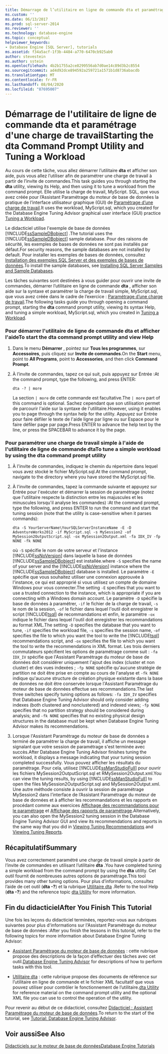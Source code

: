 ```yaml
---
title: Démarrage de l’utilitaire en ligne de commande dta et paramétrage d’une charge de travail | Microsoft Docs
ms.custom: ''
ms.date: 06/13/2017
ms.prod: sql-server-2014
ms.reviewer: ''
ms.technology: database-engine
ms.topic: conceptual
helpviewer_keywords:
- Database Engine [SQL Server], tutorials
ms.assetid: f34a5acf-1f3b-4484-a770-6470cb925ab0
author: stevestein
ms.author: sstein
ms.openlocfilehash: 4b2b1755a2ce8299556ab7d0ae14c89d3b2c8554
ms.sourcegitcommit: ad4d92dce894592a259721a1571b1d8736abacdb
ms.translationtype: MT
ms.contentlocale: fr-FR
ms.lasthandoff: 08/04/2020
ms.locfileid: "87695007"
---
```

# <a name="starting-the-dta-command-prompt-utility-and-tuning-a-workload"></a><span data-ttu-id="40ff2-102">Démarrage de l'utilitaire de ligne de commande dta et paramétrage d'une charge de travail</span><span class="sxs-lookup"><span data-stu-id="40ff2-102">Starting the dta Command Prompt Utility and Tuning a Workload</span></span>
  <span data-ttu-id="40ff2-103">Au cours de cette tâche, vous allez démarrer l’utilitaire **dta** et afficher son aide, puis vous allez l’utiliser afin de paramétrer une charge de travail à partir de l’invite de commandes.</span><span class="sxs-lookup"><span data-stu-id="40ff2-103">This task guides you through starting the **dta** utility, viewing its Help, and then using it to tune a workload from the command prompt.</span></span> <span data-ttu-id="40ff2-104">Elle utilise la charge de travail, MyScript. SQL, que vous avez créée pour l’Assistant Paramétrage du moteur de base de données la pratique de l’interface utilisateur graphique (GUI) de [Paramétrage d’une charge de travail](lesson-1-1-tuning-a-workload.md).</span><span class="sxs-lookup"><span data-stu-id="40ff2-104">It uses the workload, MyScript.sql, which you created for the Database Engine Tuning Advisor graphical user interface (GUI) practice [Tuning a Workload](lesson-1-1-tuning-a-workload.md).</span></span>  
  
 <span data-ttu-id="40ff2-105">Le didacticiel utilise l'exemple de base de données [!INCLUDE[ssSampleDBobject](../../includes/sssampledbobject-md.md)] .</span><span class="sxs-lookup"><span data-stu-id="40ff2-105">The tutorial uses the [!INCLUDE[ssSampleDBobject](../../includes/sssampledbobject-md.md)] sample database.</span></span> <span data-ttu-id="40ff2-106">Pour des raisons de sécurité, les exemples de bases de données ne sont pas installés par défaut.</span><span class="sxs-lookup"><span data-stu-id="40ff2-106">For security reasons, the sample databases are not installed by default.</span></span> <span data-ttu-id="40ff2-107">Pour installer les exemples de bases de données, consultez [Installation des exemples SQL Server et des exemples de bases de données](http://sqlserversamples.codeplex.com).</span><span class="sxs-lookup"><span data-stu-id="40ff2-107">To install the sample databases, see [Installing SQL Server Samples and Sample Databases](http://sqlserversamples.codeplex.com).</span></span>  
  
 <span data-ttu-id="40ff2-108">Les tâches suivantes sont destinées à vous guider pour ouvrir une invite de commandes, démarrer l’utilitaire en ligne de commande **dta** , afficher son aide sur la syntaxe et paramétrer la charge de travail simple, MyScript.sql, que vous avez créée dans le cadre de l’exercice : [Paramétrage d’une charge de travail](lesson-1-1-tuning-a-workload.md).</span><span class="sxs-lookup"><span data-stu-id="40ff2-108">The following tasks guide you through opening a command prompt, starting the **dta** command prompt utility, viewing its syntax Help, and tuning a simple workload, MyScript.sql, which you created in [Tuning a Workload](lesson-1-1-tuning-a-workload.md).</span></span>  
  
### <a name="to-start-the-dta-command-prompt-utility-and-view-help"></a><span data-ttu-id="40ff2-109">Pour démarrer l'utilitaire de ligne de commande dta et afficher l'aide</span><span class="sxs-lookup"><span data-stu-id="40ff2-109">To start the dta command prompt utility and view Help</span></span>  
  
1.  <span data-ttu-id="40ff2-110">Dans le menu **Démarrer** , pointez sur **Tous les programmes**, sur **Accessoires**, puis cliquez sur **Invite de commandes**.</span><span class="sxs-lookup"><span data-stu-id="40ff2-110">On the **Start** menu, point to **All Programs**, point to **Accessories**, and then click **Command Prompt**.</span></span>  
  
2.  <span data-ttu-id="40ff2-111">À l’invite de commandes, tapez ce qui suit, puis appuyez sur Entrée :</span><span class="sxs-lookup"><span data-stu-id="40ff2-111">At the command prompt, type the following, and press ENTER:</span></span>  
  
    ```  
    dta -? | more  
    ```  
  
     <span data-ttu-id="40ff2-112">La section `| more` de cette commande est facultative.</span><span class="sxs-lookup"><span data-stu-id="40ff2-112">The `| more` part of this command is optional.</span></span> <span data-ttu-id="40ff2-113">Sachez cependant que son utilisation permet de parcourir l'aide sur la syntaxe de l'utilitaire.</span><span class="sxs-lookup"><span data-stu-id="40ff2-113">However, using it enables you to page through the syntax help for the utility.</span></span> <span data-ttu-id="40ff2-114">Appuyez sur Entrée pour faire défiler le texte de l'aide ligne par ligne ou sur Espace pour le faire défiler page par page.</span><span class="sxs-lookup"><span data-stu-id="40ff2-114">Press ENTER to advance the help text by the line, or press the SPACEBAR to advance it by the page.</span></span>  
  
### <a name="to-tune-a-simple-workload-by-using-the-dta-command-prompt-utility"></a><span data-ttu-id="40ff2-115">Pour paramétrer une charge de travail simple à l'aide de l'utilitaire de ligne de commande dta</span><span class="sxs-lookup"><span data-stu-id="40ff2-115">To tune a simple workload by using the dta command prompt utility</span></span>  
  
1.  <span data-ttu-id="40ff2-116">À l'invite de commandes, indiquez le chemin du répertoire dans lequel vous avez stocké le fichier MyScript.sql.</span><span class="sxs-lookup"><span data-stu-id="40ff2-116">At the command prompt, navigate to the directory where you have stored the MyScript.sql file.</span></span>  
  
2.  <span data-ttu-id="40ff2-117">À l'invite de commandes, tapez la commande suivante et appuyez sur Entrée pour l'exécuter et démarrer la session de paramétrage (notez que l'utilitaire respecte la distinction entre les majuscules et les minuscules lorsqu'il analyse les commandes) :</span><span class="sxs-lookup"><span data-stu-id="40ff2-117">At the command prompt, type the following, and press ENTER to run the command and start the tuning session (note that the utility is case-sensitive when it parses commands):</span></span>  
  
    ```  
    dta -S YourServerName\YourSQLServerInstanceName -E -D AdventureWorks2012 -if MyScript.sql -s MySession2 -of MySession2OutputScript.sql -ox MySession2Output.xml -fa IDX_IV -fp NONE -fk NONE  
    ```  
  
     <span data-ttu-id="40ff2-118">où `-S` spécifie le nom de votre serveur et l'instance [!INCLUDE[ssNoVersion](../../includes/ssnoversion-md.md)] dans laquelle la base de données [!INCLUDE[ssSampleDBobject](../../includes/sssampledbobject-md.md)] est installée.</span><span class="sxs-lookup"><span data-stu-id="40ff2-118">where `-S` specifies the name of your server and the [!INCLUDE[ssNoVersion](../../includes/ssnoversion-md.md)] instance where the [!INCLUDE[ssSampleDBobject](../../includes/sssampledbobject-md.md)] database is installed.</span></span> <span data-ttu-id="40ff2-119">Le paramètre `-E` spécifie que vous souhaitez utiliser une connexion approuvée à l'instance, ce qui est approprié si vous utilisez un compte de domaine Windows pour vous connecter.</span><span class="sxs-lookup"><span data-stu-id="40ff2-119">The setting `-E` specifies that you want to use a trusted connection to the instance, which is appropriate if you are connecting with a Windows domain account.</span></span> <span data-ttu-id="40ff2-120">Le paramètre `-D` spécifie la base de données à paramétrer, `-if` le fichier de la charge de travail, `-s` le nom de la session, `-of` le fichier dans lequel l'outil doit enregistrer le script [!INCLUDE[tsql](../../includes/tsql-md.md)] de recommandations et enfin, le paramètre `-ox` indique le fichier dans lequel l'outil doit enregistrer les recommandations au format XML.</span><span class="sxs-lookup"><span data-stu-id="40ff2-120">The setting `-D` specifies the database that you want to tune, `-if` specifies the workload file, `-s` specifies the session name, `-of` specifies the file to which you want the tool to write the [!INCLUDE[tsql](../../includes/tsql-md.md)] recommendations script, and `-ox` specifies the file to which you want the tool to write the recommendations in XML format.</span></span> <span data-ttu-id="40ff2-121">Les trois derniers commutateurs spécifient les options de paramétrage comme suit : `-fa IDX_IV` spécifie que l'Assistant Paramétrage du moteur de base de données doit considérer uniquement l'ajout des index (cluster et non cluster) et des vues indexées ; `-fp NONE` spécifie qu'aucune stratégie de partition ne doit être prise en compte au cours de l'analyse et `-fk NONE` indique qu'aucune structure de création physique existante dans la base de données ne doit être conservée lorsque l'Assistant Paramétrage du moteur de base de données effectue ses recommandations.</span><span class="sxs-lookup"><span data-stu-id="40ff2-121">The last three switches specify tuning options as follows: `-fa IDX_IV` specifies that Database Engine Tuning Advisor should only consider adding indexes (both clustered and nonclustered) and indexed views; `-fp NONE` specifies that no partition strategy should be considered during analysis; and `-fk NONE` specifies that no existing physical design structures in the database must be kept when Database Engine Tuning Advisor makes its recommendations.</span></span>  
  
3.  <span data-ttu-id="40ff2-122">Lorsque l'Assistant Paramétrage du moteur de base de données a terminé de paramétrer la charge de travail, il affiche un message signalant que votre session de paramétrage s'est terminée avec succès.</span><span class="sxs-lookup"><span data-stu-id="40ff2-122">After Database Engine Tuning Advisor finishes tuning the workload, it displays a message indicating that your tuning session completed successfully.</span></span> <span data-ttu-id="40ff2-123">Vous pouvez afficher les résultats du paramétrage. Pour cela, utilisez [!INCLUDE[ssManStudioFull](../../includes/ssmanstudiofull-md.md)] pour ouvrir les fichiers MySession2OutputScript.sql et RMySession2Output.xml.</span><span class="sxs-lookup"><span data-stu-id="40ff2-123">You can view the tuning results, by using [!INCLUDE[ssManStudioFull](../../includes/ssmanstudiofull-md.md)] to open the files MySession2OutputScript.sql and MySession2Output.xml.</span></span> <span data-ttu-id="40ff2-124">Une autre méthode consiste à ouvrir la session de paramétrage MySession2 dans l’interface de l’Assistant Paramétrage du moteur de base de données et à afficher les recommandations et les rapports en procédant comme aux exercices [Affichage des recommandations pour le paramétrage](lesson-1-2-viewing-tuning-recommendations.md) et [Affichage des rapports de paramétrage](lesson-1-3-viewing-tuning-reports.md).</span><span class="sxs-lookup"><span data-stu-id="40ff2-124">Alternatively, you can also open the MySession2 tuning session in the Database Engine Tuning Advisor GUI and view its recommendations and reports in the same way that you did in [Viewing Tuning Recommendations](lesson-1-2-viewing-tuning-recommendations.md) and [Viewing Tuning Reports](lesson-1-3-viewing-tuning-reports.md).</span></span>  
  
## <a name="summary"></a><span data-ttu-id="40ff2-125">Récapitulatif</span><span class="sxs-lookup"><span data-stu-id="40ff2-125">Summary</span></span>  
 <span data-ttu-id="40ff2-126">Vous avez correctement paramétré une charge de travail simple à partir de l’invite de commandes en utilisant l’utilitaire **dta** .</span><span class="sxs-lookup"><span data-stu-id="40ff2-126">You have completed tuning a simple workload from the command prompt by using the **dta** utility.</span></span> <span data-ttu-id="40ff2-127">Cet outil fournit de nombreuses autres options de paramétrage.</span><span class="sxs-lookup"><span data-stu-id="40ff2-127">This tool provides many other tuning options.</span></span> <span data-ttu-id="40ff2-128">Pour plus d’informations, consultez l’aide de cet outil (**dta -?**) et la rubrique [Utilitaire dta](dta-utility.md) .</span><span class="sxs-lookup"><span data-stu-id="40ff2-128">Refer to the tool Help (**dta -?**) and the reference topic [dta Utility](dta-utility.md) for more information.</span></span>  
  
## <a name="after-you-finish-this-tutorial"></a><span data-ttu-id="40ff2-129">Fin du didacticiel</span><span class="sxs-lookup"><span data-stu-id="40ff2-129">After You Finish This Tutorial</span></span>  
 <span data-ttu-id="40ff2-130">Une fois les leçons du didacticiel terminées, reportez-vous aux rubriques suivantes pour plus d'informations sur l'Assistant Paramétrage du moteur de base de données :</span><span class="sxs-lookup"><span data-stu-id="40ff2-130">After you finish the lessons in this tutorial, refer to the following topics for more information about Database Engine Tuning Advisor:</span></span>  
  
-   <span data-ttu-id="40ff2-131">[Assistant Paramétrage du moteur de base de données](../../relational-databases/performance/database-engine-tuning-advisor.md) : cette rubrique propose des descriptions de la façon d’effectuer des tâches avec cet outil.</span><span class="sxs-lookup"><span data-stu-id="40ff2-131">[Database Engine Tuning Advisor](../../relational-databases/performance/database-engine-tuning-advisor.md) for descriptions of how to perform tasks with this tool.</span></span>  
  
-   <span data-ttu-id="40ff2-132">[Utilitaire dta](dta-utility.md) : cette rubrique propose des documents de référence sur l’utilitaire en ligne de commande et le fichier XML facultatif que vous pouvez utiliser pour contrôler le fonctionnement de l’utilitaire.</span><span class="sxs-lookup"><span data-stu-id="40ff2-132">[dta Utility](dta-utility.md) for reference material on the command prompt utility and the optional XML file you can use to control the operation of the utility.</span></span>  
  
 <span data-ttu-id="40ff2-133">Pour revenir au début de ce didacticiel, consultez [Didacticiel : Assistant Paramétrage du moteur de base de données](tutorial-database-engine-tuning-advisor.md).</span><span class="sxs-lookup"><span data-stu-id="40ff2-133">To return to the start of the tutorial, see [Tutorial: Database Engine Tuning Advisor](tutorial-database-engine-tuning-advisor.md).</span></span>  
  
## <a name="see-also"></a><span data-ttu-id="40ff2-134">Voir aussi</span><span class="sxs-lookup"><span data-stu-id="40ff2-134">See Also</span></span>  
 [<span data-ttu-id="40ff2-135">Didacticiels sur le moteur de base de données</span><span class="sxs-lookup"><span data-stu-id="40ff2-135">Database Engine Tutorials</span></span>](../../relational-databases/database-engine-tutorials.md)  
  
  

